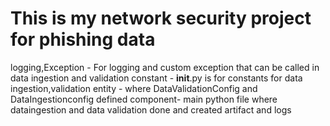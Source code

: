 # This is my network security project for phishing data

logging,Exception - For logging  and custom exception that can be called in data ingestion and validation
constant - __init__.py is for constants for data ingestion,validation
entity - where DataValidationConfig and DataIngestionconfig defined
component- main python file where dataingestion and data validation done and created artifact and logs
